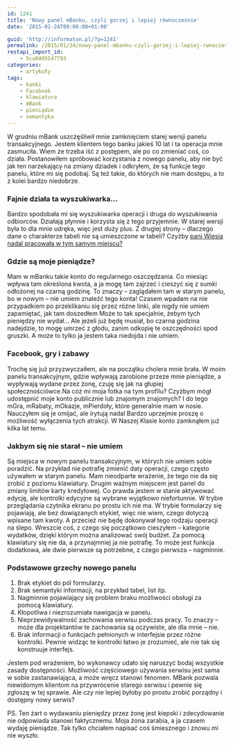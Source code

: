 ```yaml
---
id: 1241
title: 'Nowy panel mBanku, czyli gorzej i lepiej równocześnie'
date: '2015-01-24T09:08:00+01:00'

guid: 'http://informaton.pl/?p=1241'
permalink: /2015/01/24/nowy-panel-mbanku-czyli-gorzej-i-lepiej-rwnoczesnie/
restapi_import_id:
    - 5ca8405547793
categories:
    - artykuły
tags:
    - banki
    - Facebook
    - klawiatura
    - mBank
    - pieniądze
    - semantyka
---
```


W grudniu mBank uszczęśliwił mnie zamknięciem starej wersji panelu transakcyjnego. Jestem klientem tego banku jakieś 10 lat i ta operacja mnie zasmuciła. Wiem że trzeba iść z postępem, ale po co zmieniać coś, co działa. Postanowiłem spróbować korzystania z nowego panelu, aby nie być jak ten narzekający na zmiany dziadek i odkryłem, że są funkcje tego panelu, które mi się podobaj. Są też takie, do których nie mam dostępu, a to z kolei bardzo niedobrze.

### Fajnie działa ta wyszukiwarka…

Bardzo spodobała mi się wyszukiwarka operacji i druga do wyszukiwania odbiorców. Działają płynnie i korzysta się z tego przyjemnie. W starej wersji była to dla mnie udręka, więc jest duży plus. Z drugiej strony – dlaczego dane o charakterze tabeli nie są umieszczone w tabeli? Czyżby [pani Wiesia nadal pracowała w tym samym miejscu?](http://informaton.pl/artykuly/pani-wiesia-robi-tabelki-w-mbanku/)

### Gdzie są moje pieniądze?

Mam w mBanku takie konto do regularnego oszczędzania. Co miesiąc wpływa tam określona kwota, a ja mogę tam zajrzeć i cieszyć się z sumki odłożonej na czarną godzinę. To znaczy – zaglądałem tam w starym panelu, bo w nowym – nie umiem znaleźć tego konta! Czasem wpadam na nie przypadkiem po przeklikaniu się przez różne linki, ale nigdy nie umiem zapamiętać, jak tam doszedłem Może to tak specjalnie, żebym tych pieniędzy nie wydał… Ale jeżeli już będę musiał, bo czarna godzina nadejdzie, to mogę umrzeć z głodu, zanim odkopię te oszczędności spod gruszki. A może to tylko ja jestem taka niedojda i nie umiem.

### Facebook, gry i zabawy

Trochę się już przyzwyczaiłem, ale na początku cholera mnie brała. W moim panelu transakcyjnym, gdzie wpływają zarobione przeze mnie pieniądze, a wypływają wydane przez żonę, czuję się jak na głupiej społecznościówce.Na cóż mi moja fotka na tym profilu? Czyżbym mógł udostępnić moje konto publicznie lub znajomym znajomych? I do tego mGra, mRabaty, mOkazje, mPierdoły, które generalnie mam w nosie. Nauczyłem się je omijać, ale irytują nadal Bardzo uprzejmie proszę o możliwość wyłączenia tych atrakcji. W Naszej Klasie konto zamknąłem już kilka lat temu.

### Jakbym się nie starał – nie umiem

Są miejsca w nowym panelu transakcyjnym, w których nie umiem sobie poradzić. Na przykład nie potrafię zmienić daty operacji, czego często używałem w starym panelu. Mam nieodparte wrażenie, że tego nie da się zrobić z poziomu klawiatury. Drugim ważnym miejscem jest panel do zmiany limitów karty kredytowej. Co prawda jestem w stanie aktywować edycję, ale kontrolki edycyjne są wybrane wyjątkowo niefortunnie. W trybie przeglądania czytnika ekranu po prostu ich nie ma. W trybie formularzy się pojawiają, ale bez dowiązanych etykiet, więc nie wiem, czego dotyczą wpisane tam kwoty. A przecież nie będę dokonywał tego rodzaju operacji na ślepo. Wreszcie coś, z czego się początkowo cieszyłem – kategorie wydatków, dzięki którym można analizować swój budżet. Za pomocą klawiatury się nie da, a przynajmniej ja nie potrafię. To może jest funkcja dodatkowa, ale dwie pierwsze są potrzebne, z czego pierwsza – nagminnie.

### Podstawowe grzechy nowego panelu

1. Brak etykiet do pól formularzy.
2. Brak semantyki informacji, na przykład tabel, list itp.
3. Nagminnie pojawiający się problem braku możliwości obsługi za pomocą klawiatury.
4. Kłopotliwa i niezrozumiała nawigacja w panelu.
5. Nieprzewidywalność zachowania serwisu podczas pracy. To znaczy – może dla projektantów te zachowania są oczywiste, ale dla mnie – nie.
6. Brak informacji o funkcjach pełnionych w interfejsie przez różne kontrolki. Pewnie widząc te kontrolki łatwo je zrozumieć, ale nie tak się konstruuje interfejs.

Jestem pod wrażeniem, bo wykonawcy udało się naruszyć bodaj wszystkie zasady dostępności. Możliwość częściowego używania serwisu jest sama w sobie zastanawiająca, a może wręcz stanowi fenomen. MBank pozwala niewidomym klientom na przywrócenie starego serwisu i pewnie się zgłoszę w tej sprawie. Ale czy nie lepiej byłoby po prostu zrobić porządny i dostępny nowy serwis?

PS. Ten żart o wydawaniu pieniędzy przez żonę jest kiepski i zdecydowanie nie odpowiada stanowi faktycznemu. Moja żona zarabia, a ja czasem wydaję pieniądze. Tak tylko chciałem napisać coś śmiesznego i znowu mi nie wyszło.
